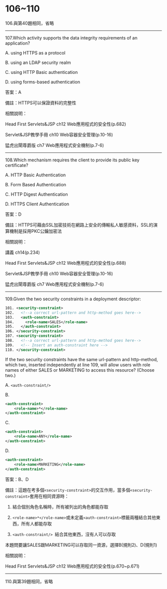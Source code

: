 106~110
========================


106.與第40題相同，省略

---
107.Which activity supports the data integrity requirements of an application?

A.   using HTTPS as a protocol 

B.   using an LDAP security realm 

C.   using HTTP Basic authentication 

D.   using forms-based authentication

<!--sec data-title="解析" data-id="section107_2" data-collapse=true ces-->
答案：A

備註：HTTPS可以保證資料的完整性

相關說明：

Head First Servlets&JSP ch12 Web應用程式的安全性(p.682)

Servlet&JSP教學手冊 ch10 Web容器安全管理(p.10-16)

猛虎出閘尊爵版 ch7 Web應用程式安全機制(p.7-6)
<!--endsec-->

---
108.Which mechanism requires the client to provide its public key certificate?

A.   HTTP Basic Authentication 

B.   Form Based Authentication 

C.   HTTP Digest Authentication 

D.   HTTPS Client Authentication

<!--sec data-title="解析" data-id="section108_2" data-collapse=true ces-->
答案：D

備註：HTTPS可藉由SSL加密技術在網路上安全的傳輸私人敏感資料，SSL的演算機制是採用PKC公鑰加密法

相關說明：

講義 ch14(p.234)

Head First Servlets&JSP ch12 Web應用程式的安全性(p.688)

Servlet&JSP教學手冊 ch10 Web容器安全管理(p.10-16)

猛虎出閘尊爵版 ch7 Web應用程式安全機制(p.7-6)
<!--endsec-->

---
109.Given the two security constraints in a deployment descriptor: 

```xml
101. <security-constraint> 
102.   <!--a correct url-pattern and http-method goes here-->
103.   <auth-constraint> 
104.     <role-name>SALES</role-name> 
105.   </auth-constraint> 
106. </security-constraint> 
107. <security-constraint> 
108.   <!--a correct url-pattern and http-method goes here--> 
109.   <!-- Insert an auth-constraint here --> 
110. </security-constraint> 
```

If the two security constraints have the same url-pattern and http-method, which two, inserted independently at line 109, will allow users with role names of either SALES or MARKETING to access this resource? (Choose two.)

A.   `<auth-constraint/> `

B.   

```xml
<auth-constraint> 
	<role-name>*</role-name> 
</auth-constraint> 
```

C.   

```xml
<auth-constraint> 
	<role-name>ANY</role-name> 
</auth-constraint> 
```

D.   

```xml
<auth-constraint> 
	<role-name>MARKETING</role-name> 
</auth-constraint>
```

<!--sec data-title="解析" data-id="section109_2" data-collapse=true ces-->
答案：B、D

備註：這題在考多個`<security-constraint>`的交互作用，當多個`<security-constraint>`套用在相同資源時：

1. 結合個別角色名稱時，所有被列出的角色都能存取

2. `<role-name>*</role-name>`或未定義`<auth-constraint>`標籤兩種結合其他東西，所有人都能存取

3. `<auth-constraint/> `結合其他東西，沒有人可以存取

本題問要讓SALES跟MARKETING可以存取同一資源，選擇B(規則2)、D(規則1)

相關說明：

Head First Servlets&JSP ch12 Web應用程式的安全性(p.670~p.671)
<!--endsec-->

---
110.與第39題相同，省略
